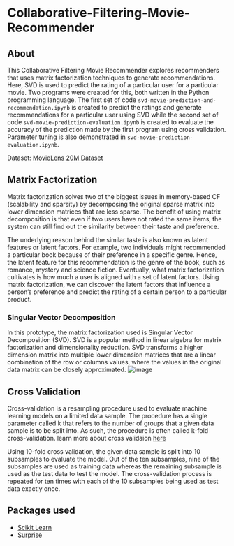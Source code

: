 # Collaborative-Filtering-Movie-Recommender

## About  
This Collaborative Filtering Movie Recommender explores recommenders that uses matrix factorization techniques to generate recommendations. Here, SVD is used to predict the rating of a particular user for a particular movie. Two programs were created for this, both written in the Python programming language. The first set of code ```svd-movie-prediction-and-recommendation.ipynb``` is created to predict the ratings and generate recommendations for a particular user using SVD while the second set of code ```svd-movie-prediction-evaluation.ipynb``` is created to evaluate the accuracy of the prediction made by the first program using cross validation. Parameter tuning is also demonstrated in ```svd-movie-prediction-evaluation.ipynb```.

Dataset: [MovieLens 20M Dataset](https://www.kaggle.com/grouplens/movielens-20m-dataset)

## Matrix Factorization
Matrix factorization solves two of the biggest issues in memory-based CF (scalability and sparsity) by decomposing the original sparse matrix into lower dimension matrices that are less sparse. The benefit of using matrix decomposition is that even if two users have not rated the same items, the system can still find out the similarity between their taste and preference. 

The underlying reason behind the similar taste is also known as latent features or latent factors. For example, two individuals might recommended a particular book because of their preference in a specific genre. Hence, the latent feature for this recommendation is the genre of the book, such as romance, mystery and science fiction. Eventually, what matrix factorization cultivates is how much a user is aligned with a set of latent factors. Using matrix factorization, we can discover the latent factors that influence a person’s preference and predict the rating of a certain person to a particular product. 

### Singular Vector Decomposition
In this prototype, the matrix factorization used is Singular Vector Decomposition (SVD). SVD is a popular method in linear algebra for matrix factorization and dimensionality reduction. SVD transforms a higher dimension matrix into multiple lower dimension matrices that are a linear combination of the row or columns values, where the values in the original data matrix can be closely approximated.
![image](https://user-images.githubusercontent.com/65379600/131359168-65ae5f58-86ff-46a3-85ff-32ea687ad611.png)

## Cross Validation 
Cross-validation is a resampling procedure used to evaluate machine learning models on a limited data sample. The procedure has a single parameter called k that refers to the number of groups that a given data sample is to be split into. As such, the procedure is often called k-fold cross-validation. learn more about cross validaion [here](https://machinelearningmastery.com/k-fold-cross-validation/#:~:text=Cross%2Dvalidation%20is%20a%20resampling,k%2Dfold%20cross%2Dvalidation.)

Using 10-fold cross validation, the given data sample is split into 10 subsamples to evaluate the model. Out of the ten subsamples, nine of the subsamples are used as training data whereas the remaining subsample is used as the test data to test the model. The cross-validation process is repeated for ten times with each of the 10 subsamples being used as test data exactly once. 

## Packages used
* [Scikit Learn](https://scikit-learn.org/stable/)
* [Surprise](https://surprise.readthedocs.io/en/stable/)
